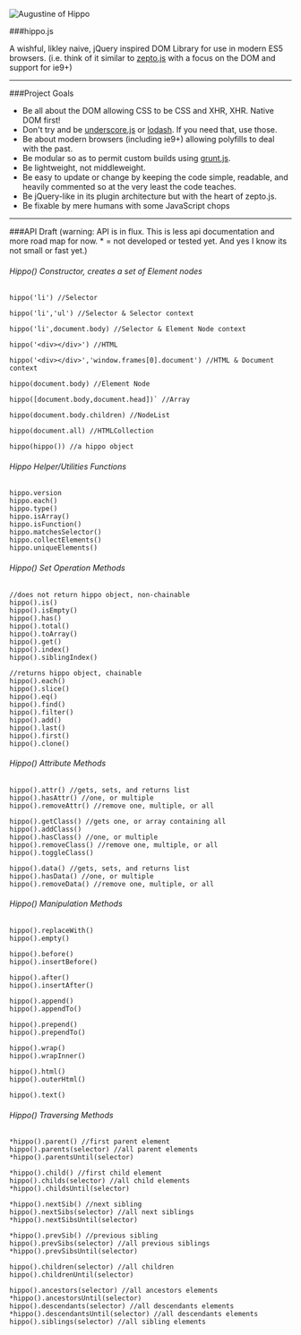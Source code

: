 ![Augustine of Hippo](https://raw.github.com/codylindley/hippojs/master/saint-augustine.jpeg)

###hippo.js


A wishful, likley naive, jQuery inspired DOM Library for use in modern ES5 browsers. 
(i.e. think of it similar to [zepto.js](http://zeptojs.com/) with a focus on the DOM and support for ie9+)

---

###Project Goals 

* Be all about the DOM allowing CSS to be CSS and XHR, XHR. Native DOM first!
* Don't try and be [underscore.js](http://underscorejs.org/) or [lodash](http://lodash.com/). If you need that, use those.
* Be about modern browsers (including ie9+) allowing polyfills to deal with the past.
* Be modular so as to permit custom builds using [grunt.js](http://gruntjs.com/).
* Be lightweight, not middleweight.
* Be easy to update or change by keeping the code simple, readable, and heavily commented so at the very least the code teaches.
* Be jQuery-like in its plugin architecture but with the heart of zepto.js.
* Be fixable by mere humans with some JavaScript chops

---

###API Draft 
(warning: API is in flux. This is less api documentation and more road map for now. * = not developed or tested yet. And yes I know its not small or fast yet.)


###### Hippo() Constructor, creates a set of Element nodes

```
hippo('li') //Selector

hippo('li','ul') //Selector & Selector context

hippo('li',document.body) //Selector & Element Node context 

hippo('<div></div>') //HTML

hippo('<div></div>','window.frames[0].document') //HTML & Document context

hippo(document.body) //Element Node

hippo([document.body,document.head])` //Array

hippo(document.body.children) //NodeList

hippo(document.all) //HTMLCollection

hippo(hippo()) //a hippo object
```
###### Hippo Helper/Utilities Functions
```
hippo.version
hippo.each()
hippo.type()
hippo.isArray()
hippo.isFunction()
hippo.matchesSelector()
hippo.collectElements()
hippo.uniqueElements()
```
###### Hippo() Set Operation Methods
```
//does not return hippo object, non-chainable
hippo().is()
hippo().isEmpty()
hippo().has()
hippo().total()
hippo().toArray()
hippo().get()
hippo().index()
hippo().siblingIndex()

//returns hippo object, chainable 
hippo().each()
hippo().slice()
hippo().eq()
hippo().find()
hippo().filter()
hippo().add()
hippo().last()
hippo().first()
hippo().clone()
```
###### Hippo() Attribute Methods
```
hippo().attr() //gets, sets, and returns list
hippo().hasAttr() //one, or multiple
hippo().removeAttr() //remove one, multiple, or all

hippo().getClass() //gets one, or array containing all
hippo().addClass()
hippo().hasClass() //one, or multiple
hippo().removeClass() //remove one, multiple, or all
hippo().toggleClass()

hippo().data() //gets, sets, and returns list
hippo().hasData() //one, or multiple
hippo().removeData() //remove one, multiple, or all
```
###### Hippo() Manipulation Methods
```
hippo().replaceWith()
hippo().empty()

hippo().before()
hippo().insertBefore()

hippo().after()
hippo().insertAfter()

hippo().append()
hippo().appendTo()

hippo().prepend()
hippo().prependTo()

hippo().wrap()
hippo().wrapInner()

hippo().html()
hippo().outerHtml()

hippo().text()
```
###### Hippo() Traversing Methods
```
*hippo().parent() //first parent element
hippo().parents(selector) //all parent elements
*hippo().parentsUntil(selector)

*hippo().child() //first child element
hippo().childs(selector) //all child elements
*hippo().childsUntil(selector) 

*hippo().nextSib() //next sibling
hippo().nextSibs(selector) //all next siblings
*hippo().nextSibsUntil(selector) 

*hippo().prevSib() //previous sibling
hippo().prevSibs(selector) //all previous siblings
*hippo().prevSibsUntil(selector)

hippo().children(selector) //all children
hippo().childrenUntil(selector)

hippo().ancestors(selector) //all ancestors elements
*hippo().ancestorsUntil(selector)
hippo().descendants(selector) //all descendants elements
*hippo().descendantsUntil(selector) //all descendants elements
hippo().siblings(selector) //all sibling elements
```

